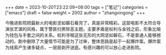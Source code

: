 
+++
date = 2023-10-20T23:22:09+08:00
tags = ["笔记"]
categories = ["emacs"]
draft = false
weight = 2002
author = "zhangxingong"
+++

今晚进影院把最新火的电影坚如磐石看完了，真是非常精彩。这部电影不太符合导演张艺谋的风格，属于警匪扫黑除恶主题。主要矛盾是权利与金钱之前，形象比喻为钱包与手套之间的关系。权利寻租这张无形的大网坚如磐石，不是普通人能够撼动的。剧中删除了大量情节可能是为了过审，整体思路是起于一起爆炸案。爆炸案为线索产生诸多疑点，一层层剥开谜底。有感兴趣的可以放心走进影院。
